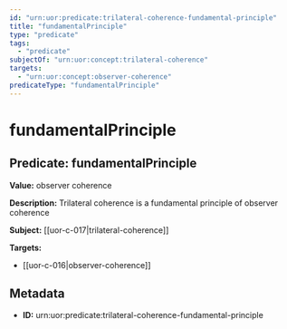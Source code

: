 ```yaml
---
id: "urn:uor:predicate:trilateral-coherence-fundamental-principle"
title: "fundamentalPrinciple"
type: "predicate"
tags:
  - "predicate"
subjectOf: "urn:uor:concept:trilateral-coherence"
targets:
  - "urn:uor:concept:observer-coherence"
predicateType: "fundamentalPrinciple"
---
```


# fundamentalPrinciple

## Predicate: fundamentalPrinciple

**Value:** observer coherence

**Description:** Trilateral coherence is a fundamental principle of observer coherence

**Subject:** [[uor-c-017|trilateral-coherence]]

**Targets:**

- [[uor-c-016|observer-coherence]]

## Metadata

- **ID:** urn:uor:predicate:trilateral-coherence-fundamental-principle
